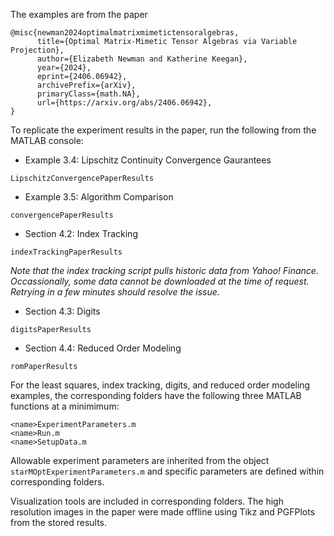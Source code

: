 The examples are from the paper
```console
@misc{newman2024optimalmatrixmimetictensoralgebras,
      title={Optimal Matrix-Mimetic Tensor Algebras via Variable Projection}, 
      author={Elizabeth Newman and Katherine Keegan},
      year={2024},
      eprint={2406.06942},
      archivePrefix={arXiv},
      primaryClass={math.NA},
      url={https://arxiv.org/abs/2406.06942}, 
}
```


To replicate the experiment results in the paper, run the following from the MATLAB console:
* Example 3.4: Lipschitz Continuity Convergence Gaurantees
```
LipschitzConvergencePaperResults
```
* Example 3.5: Algorithm Comparison
```
convergencePaperResults
``` 
* Section 4.2: Index Tracking
```
indexTrackingPaperResults
```
*Note that the index tracking script pulls historic data from Yahoo! Finance.  Occassionally, some data cannot be downloaded at the time of request.  Retrying in a few minutes should resolve the issue.*

*  Section 4.3: Digits
```
digitsPaperResults
```
*  Section 4.4: Reduced Order Modeling
```
romPaperResults
```

For the least squares, index tracking, digits, and reduced order modeling examples, the corresponding folders have the following three MATLAB functions at a minimimum:
```
<name>ExperimentParameters.m
<name>Run.m
<name>SetupData.m
```
Allowable experiment parameters are inherited from the object ```starMOptExperimentParameters.m``` and specific parameters are defined within corresponding folders.

Visualization tools are included in corresponding folders. The high resolution images in the paper were made offline using Tikz and PGFPlots from the stored results. 

